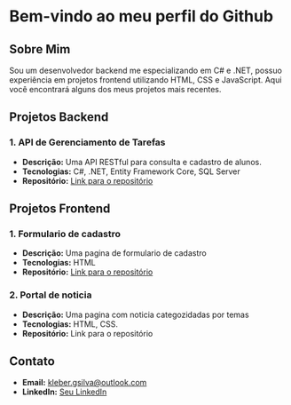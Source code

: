 # Bem-vindo ao meu perfil do Github

## Sobre Mim
Sou um desenvolvedor backend me especializando em C# e .NET, possuo experiência em projetos frontend utilizando HTML, CSS e JavaScript. Aqui você encontrará alguns dos meus projetos mais recentes.

## Projetos Backend

### 1. API de Gerenciamento de Tarefas
- **Descrição:** Uma API RESTful para consulta e cadastro de alunos.
- **Tecnologias:** C#, .NET, Entity Framework Core, SQL Server
- **Repositório:** [Link para o repositório](https://github.com/Kleberzito/ApiCrud)

## Projetos Frontend

### 1. Formulario de cadastro
- **Descrição:** Uma pagina de formulario de cadastro
- **Tecnologias:** HTML
- **Repositório:** [Link para o repositório](https://github.com/Kleberzito/curso_ebac_frontend_html)

### 2. Portal de noticia
- **Descrição:** Uma pagina com noticia categozidadas por temas
- **Tecnologias:** HTML, CSS.
- **Repositório:** Link para o repositório

## Contato
- **Email:** kleber.gsilva@outlook.com
- **LinkedIn:** [Seu LinkedIn](https://www.linkedin.com/in/kleber-gomes-73892b28/)
